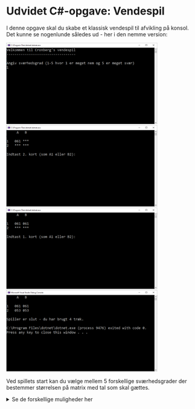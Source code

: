 # Udvidet C#-opgave: Vendespil

I denne opgave skal du skabe et klassisk vendespil til afvikling på konsol. Det kunne se nogenlunde således ud - her i den nemme version:

<div>
<img src="billeder/pic1a.png" width="400" />
<img src="billeder/pic2a.png" width="400" />
<img src="billeder/pic3a.png" width="400" />
<img src="billeder/pic4a.png" width="400" />
</div>

Ved spillets start kan du vælge mellem 5 forskellige sværhedsgrader der bestemmer størrelsen på matrix med tal som skal gættes.

<details>
<summary>Se de forskellige muligheder her</summary>
<div>
    <img src="billeder/s1.png" width="400" />
    <img src="billeder/s2.png" width="400" />
    <img src="billeder/s3.png" width="400" />
    <img src="billeder/s4.png" width="400" />
    <img src="billeder/s5.png" width="400" />
</div>
</details>